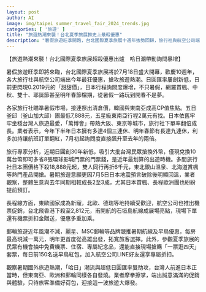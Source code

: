 ```yaml
---
layout: post
author: AI
image: img/taipei_summer_travel_fair_2024_trends.jpg
categories: [ '旅遊' ]
title: "旅遊熱潮來襲！台北夏季旅展推史上最殺優惠"
description: "暑假旅遊旺季開跑，台北國際夏季旅展十週年強勢回歸，旅行社與航空公司端出超值優惠搶攻市場。今年日圓匯率創低、哈日熱潮帶動日本行程詢問倍增，從暑假玩到明年春節檔期不是夢。韓國、東南亞主打高CP值，長程歐洲、東歐人氣同步攀升，單程機票、郵輪早鳥折扣輪番上陣。現場訂購還有抽機票、住宿與專屬好禮，各家業者誠意十足，等你揪團一起任性出國！"
---
```

【旅遊熱潮來襲！台北國際夏季旅展超殺優惠出爐　哈日潮帶動詢問暴增】

暑假旅遊旺季即將來臨，台北國際夏季旅展將於7月18日盛大開幕，歡慶10週年，各大旅行社與航空公司端出今年最狂優惠，搶攻旅遊熱潮。日圓匯率屢創新低，日前更閃現0.2019元的「甜甜價」，日本行程詢問度爆增，不只暑假，網羅賞楓、中秋、雙十、耶誕節甚至明年春節檔期，從暑假一路玩到開春不是夢。

各家旅行社瞄準暑假市場，接連祭出清倉價，韓國與東南亞成高CP值焦點。五日釜邱（釜山加大邱）團最低7,888元，五星級東南亞行程2萬元有找。日本依舊牢牢坐穩台灣人旅遊最愛，「萬博會」帶熱大阪、東京等城市，旅行社下單率翻倍成長。業者表示，今年下半年日本擁有多達4個三連休、明年春節有長達九連休，利多加持讓航班訂單翻紅，7月初起詢問度直接飆升至去年的兩倍。

旅行專家分析，近期日圓創30年新低，吸引大批台灣民眾搶換外幣，僅現兌換10萬台幣即可多省8張環球影城門票的門票錢，是近年最划算的出遊時機。多間旅行社日本團價格下殺18,888元起，雙人同行再折6千元，東北銀山溫泉、北海道賞楓等熱門產品開搶。暑期旅遊意願更因7月5日日本地震預言破除後明顯回溫，業者觀察，整體生意與去年同期相較成長2至3成，尤其日本賞楓、長程歐洲團也紛紛提前預訂。

長程線方面，東歐國家成為新寵，北歐、德瑞等地持續受歡迎，航空公司也推出機票促銷，台北飛香港下殺至2,812元，甫開航的石垣島航線成展場亮點，現場下單還有機票折扣金贈送，優惠多重加乘。

郵輪旅遊近年風潮不減，麗星、MSC郵輪等品牌競推暑期航線及早鳥優惠，每房最高現減一萬元，明年更首度從高雄出發，拓寬旅客選擇。此外，參觀夏季旅展的民眾有機會抽中免費機票、住宿、專屬紀念品，還能直接現場搶購「一票逛四天」套票，每日前150名送早鳥紅包，加入航空公司LINE好友還享專屬折扣。

觀察暑期國外旅遊熱潮，「哈日」潮流與超低日圓匯率雙助攻，台灣人前進日本正當時，但東南亞、歐洲和郵輪同樣各自發燒。業者摩拳擦掌，端出誠意滿滿的促銷與體驗，只待旅客準備好荷包，迎接這一波旅遊大爆發。